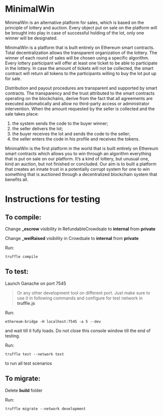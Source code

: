 # MinimalWin

MinimalWin is an alternative platform for sales, which is based on the principle of lottery
and auction. Every object put on sale on the platform will be brought into play in case of
successful holding of the lot, only one winner will be designated. 

MinimalWin is a platform that is built entirely on Ethereum smart contracts. Total decentralization allows the transparent organization of the lottery. The winner of each round of sales will be chosen using a specific algorithm. Every lottery participant will offer at least one ticket to be able to participate in the lottery. In case the amount of tickets will not be collected, the smart contract will return all tokens to the participants willing to buy the lot put up for sale. 

Distribution and payout procedures are transparent and supported by smart contracts. The transparency and the trust attributed to the smart contracts operating on the blockchains, derive from the fact that all agreements are executed automatically and allow no third-party access or administrator intervention. When the amount requested by the seller is collected and the sale takes place:
1. the system sends the code to the buyer winner;
2. the seller delivers the lot;
3. the buyer receives the lot and sends the code to the seller;
4. the seller enters the code in his profile and receives the tokens.

MinimalWin is the first platform in the world that is built entirely on Ethereum smart
contracts which allows you to win through an algorithm everything that is put on sale on
our platform. It’s a kind of lottery, but unusual one, kind an auction, but not finished or
concluded. Our aim is to built a platform that creates an innate trust in a potentially
corrupt system for one to win something that is auctioned through a decentralized
blockchain system that benefits all.

# Instructions for testing
## To compile:
Change **_escrow** visibility in RefundableCrowdsale to **internal** from **private**

Change **_weiRaised** visibility in Crowdsale to **internal** from **private**

Run: 

    truffle compile

## To test:
Launch Ganache on port 7545 
>Or any other development tool on different port. Just make sure to use it in following commands and configure for test network in **truffle.js**

Run: 

    ethereum-bridge -H localhost:7545 -a 5 --dev
and wait till it fully loads. Do not close this console window till the end of testing.

Run: 

    truffle test --network test
to run all test scenarios

## To migrate:
Delete **build** folder

Run: 

    truffle migrate --network development
